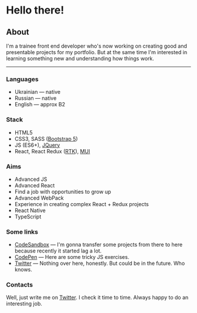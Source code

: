 # Hello there!

## About

I'm a trainee front end developer who's now working on creating good and presentable projects for my portfolio. But at the same time I'm interested in learning something new and understanding how things work.

---

### Languages

- Ukrainian — native
- Russian — native
- English — approx B2

### Stack

- HTML5
- CSS3, SASS ([Bootstrap 5](https://getbootstrap.com/))
- JS (ES6+), [JQuery](https://jquery.com/)
- React, React Redux ([RTK](https://redux-toolkit.js.org/)), [MUI](https://mui.com/)

### Aims

- Advanced JS
- Advanced React
- Find a job with opportunities to grow up
- Advanced WebPack
- Experience in creating complex React + Redux projects
- React Native
- TypeScript

### Some links

- [CodeSandbox](https://codesandbox.io/u/Object417) — I'm gonna transfer some projects from there to here because recently it started lag a lot.
- [CodePen](https://codepen.io/object417) — Here are some tricky JS exercises.
- [Twitter](https://twitter.com/Object_417) — Nothing over here, honestly. But could be in the future. Who knows.

### Contacts

Well, just write me on [Twitter](https://twitter.com/Object_417). I check it time to time. Always happy to do an interesting job.
